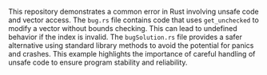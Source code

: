 This repository demonstrates a common error in Rust involving unsafe code and vector access. The `bug.rs` file contains code that uses `get_unchecked` to modify a vector without bounds checking. This can lead to undefined behavior if the index is invalid. The `bugSolution.rs` file provides a safer alternative using standard library methods to avoid the potential for panics and crashes.  This example highlights the importance of careful handling of unsafe code to ensure program stability and reliability.
